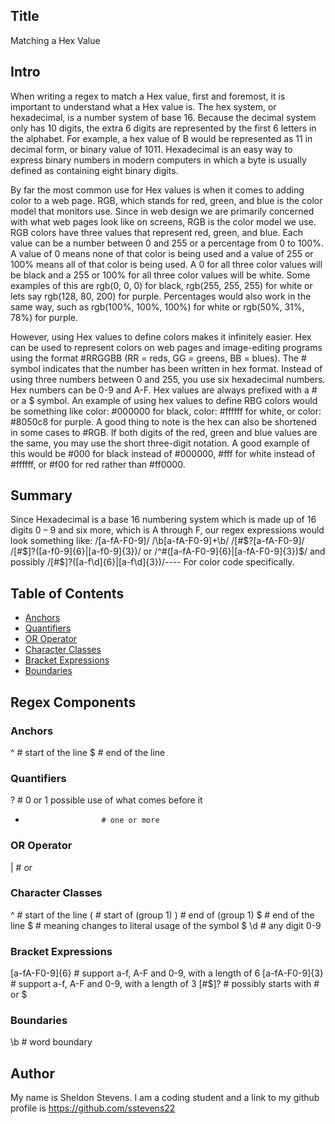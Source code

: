 ## Title
Matching a Hex Value
## Intro
When writing a regex to match a Hex value, first and foremost, it is important to understand what a Hex value is. The hex system, or hexadecimal, is a number system of base 16. Because the decimal system only has 10 digits, the extra 6 digits are represented by the first 6 letters in the alphabet. For example, a hex value of B would be represented as 11 in decimal form, or binary value of 1011. Hexadecimal is an easy way to express binary numbers in modern computers in which a byte is usually defined as containing eight binary digits. 

By far the most common use for Hex values is when it comes to adding color to a web page. RGB, which stands for red, green, and blue is the color model that monitors use. Since in web design we are primarily concerned with what web pages look like on screens, RGB is the color model we use. RGB colors have three values that represent red, green, and blue. Each value can be a number between 0 and 255 or a percentage from 0 to 100%. A value of 0 means none of that color is being used and a value of 255 or 100% means all of that color is being used. A 0 for all three color values will be black and a 255 or 100% for all three color values will be white. Some examples of this are rgb(0, 0, 0) for black, rgb(255, 255, 255) for white or lets say rgb(128, 80, 200) for purple. Percentages would also work in the same way, such as rgb(100%, 100%, 100%) for white or rgb(50%, 31%, 78%) for purple. 

However, using Hex values to define colors makes it infinitely easier. Hex can be used to represent colors on web pages and image-editing programs using the format #RRGGBB (RR = reds, GG = greens, BB = blues). The # symbol indicates that the number has been written in hex format. Instead of using three numbers between 0 and 255, you use six hexadecimal numbers. Hex numbers can be 0-9 and A-F. Hex values are always prefixed with a # or a $ symbol. An example of using hex values to define RBG colors would be something like color: #000000 for black, color: #ffffff for white, or color: #8050c8 for purple. A good thing to note is the hex can also be shortened in some cases to #RGB. If both digits of the red, green and blue values are the same, you may use the short three-digit notation. A good example of this would be #000 for black instead of #000000, #fff for white instead of #ffffff, or #f00 for red rather than #ff0000.


## Summary

Since Hexadecimal is a base 16 numbering system which is made up of 16 digits 0 – 9 and six more, which is A through F, our regex expressions would look something like:
/[a-fA-F0-9]/
/\b[a-fA-F0-9]+\b/
/[#\$?[a-fA-F0-9]/
/[#\$]?([a-f0-9]{6}|[a-f0-9]{3})/  or  /^#([a-fA-F0-9]{6}|[a-fA-F0-9]{3})$/ and possibly /[#\$]?([a-f\d]{6}|[a-f\d]{3})/---- For color code specifically.

## Table of Contents

- [Anchors](#anchors)
- [Quantifiers](#quantifiers)
- [OR Operator](#or-operator)
- [Character Classes](#character-classes)
- [Bracket Expressions](#bracket-expressions)
- [Boundaries](#boundaries)

## Regex Components
### Anchors
^                 # start of the line
$                 # end of the line

### Quantifiers
?                     # 0 or 1 possible use of what comes before it
+                      # one or more


### OR Operator
|               # or

### Character Classes
^                 # start of the line
  (                 # start of (group 1)
  )                 # end of (group 1)
  $                 # end of the line
\$                  # meaning changes to literal usage of the symbol $
\d                   # any digit 0-9

### Bracket Expressions
[a-fA-F0-9]{6}  # support a-f, A-F and 0-9, with a length of 6
[a-fA-F0-9]{3}  # support a-f, A-F and 0-9, with a length of 3
[#\$]?            # possibly starts with # or $

### Boundaries
\b                    # word boundary      
 
## Author

My name is Sheldon Stevens. I am a coding student and a link to my github profile is https://github.com/sstevens22
